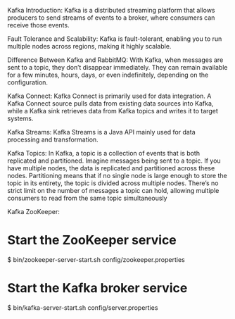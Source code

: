 ﻿Kafka Introduction:
Kafka is a distributed streaming platform that allows producers to send streams of events to a broker, where consumers can receive those events.

Fault Tolerance and Scalability:
Kafka is fault-tolerant, enabling you to run multiple nodes across regions, making it highly scalable.

Difference Between Kafka and RabbitMQ:
With Kafka, when messages are sent to a topic, they don’t disappear immediately. They can remain available for a few minutes, hours, days, or even indefinitely, depending on the configuration.

Kafka Connect:
Kafka Connect is primarily used for data integration. A Kafka Connect source pulls data from existing data sources into Kafka, while a Kafka sink retrieves data from Kafka topics and writes it to target systems.

Kafka Streams:
Kafka Streams is a Java API mainly used for data processing and transformation.

Kafka Topics:
In Kafka, a topic is a collection of events that is both replicated and partitioned. Imagine messages being sent to a topic. If you have multiple nodes, the data is replicated and partitioned across these nodes. Partitioning means that if no single node is large enough to store the topic in its entirety, the topic is divided across multiple nodes. There’s no strict limit on the number of messages a topic can hold, allowing multiple consumers to read from the same topic simultaneously

Kafka ZooKeeper:

# Start the ZooKeeper service
$ bin/zookeeper-server-start.sh config/zookeeper.properties

# Start the Kafka broker service
$ bin/kafka-server-start.sh config/server.properties